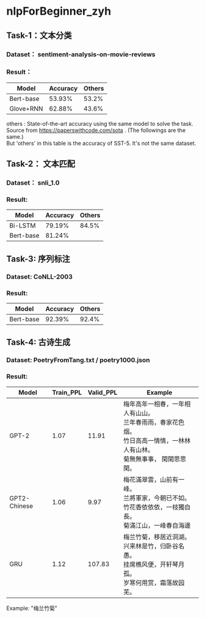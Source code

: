 # nlpForBeginner_zyh

## Task-1：文本分类
### Dataset： sentiment-analysis-on-movie-reviews
### Result：
 | Model | Accuracy |	Others |
 | --- | --- | --- |
 | Bert-base |	53.93%	|	53.2% |
 | Glove+RNN |	62.88%	|	43.6% |

others : State-of-the-art accuracy using the same model to solve the task. Source from https://paperswithcode.com/sota . (The followings are the same.)<br>
But 'others' in this table is the accuracy of SST-5. It's not the same dataset.
## Task-2： 文本匹配
### Dataset： snli_1.0
### Result:
 | Model |	Accuracy	| Others |
 | --- | --- | --- |
 | Bi-LSTM	| 79.19% |	84.5% |
 | Bert-base	| 81.24% |  |		

## Task-3: 序列标注
### Dataset: CoNLL-2003
### Result: 
 | Model	| Accuracy	| Others |
 | ---| --- | --- |
 | Bert-base	| 92.39%	|	92.4% |

## Task-4: 古诗生成
### Dataset: PoetryFromTang.txt / poetry1000.json
### Result:
 | Model |	Train_PPL |	Valid_PPL	| Example |
 | ---| --- | --- | --- |
 | GPT-2 | 1.07 | 11.91 | 梅年高年一相春，一年相人有山山。<br> 兰年春雨雨，春家花色烟。<br>竹日高高一情情，一林林人有山林。<br>菊無無事事， 閑閑思思閑。
 | GPT2-Chinese | 1.06 | 9.97 | 梅花滿翠雲，山前有一峰。<br> 兰將軍家，今朝已不如。<br> 竹花香依依依，一枝獨自長。<br> 菊滿江山，一峰春自海邊 |
 | GRU | 1.12 | 107.83 | 梅兰竹菊，移居近洞湖。<br>兴来林是竹，归卧谷名愚。<br>挂席樵风便，开轩琴月孤。<br>岁寒何用赏，霜落故园芜。|

 Example: "梅兰竹菊" 
